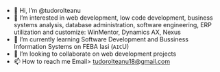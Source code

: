 - 👋 Hi, I’m @tudorolteanu
- 👀 I’m interested in web development, low code development, business systems analysis, database administration, software engineering, ERP utilization and customize: WinMentor, Dynamics AX, Nexus
- 🌱 I’m currently learning Software Development and Bussiness Information Systems on FEBA Iasi (`AIC`U)
- 💞️ I’m looking to collaborate on web development projects
- 📫 How to reach me Email> tudorolteanu18@gmail.com

<!---
tudorolteanu/tudorolteanu is a ✨ special ✨ repository because its `README.md` (this file) appears on your GitHub profile.
You can click the Preview link to take a look at your changes.
--->
